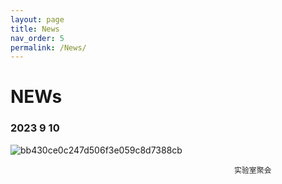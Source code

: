 ```yaml
---
layout: page
title: News
nav_order: 5
permalink: /News/
---
```


# NEWs 
### 2023 9 10 
![bb430ce0c247d506f3e059c8d7388cb](https://github.com/hong-hui-zhao/hong-hui-zhao.github.io/assets/114247925/808beae2-b450-416b-a1a6-1cfdc9fac1ff)

                                                      实验室聚会
